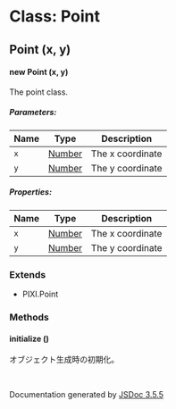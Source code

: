 # Class: Point

## Point (x, y)

#### new Point (x, y)

The point class.

##### Parameters:

| Name | Type | Description |
| --- | --- | --- |
| `x` | [Number](Number.md) | The x coordinate |
| `y` | [Number](Number.md) | The y coordinate |

##### Properties:

| Name | Type | Description |
| --- | --- | --- |
| `x` | [Number](Number.md) | The x coordinate |
| `y` | [Number](Number.md) | The y coordinate |

<dl>
</dl>

### Extends

* PIXI.Point

### Methods

#### initialize ()


 オブジェクト生成時の初期化。
<dl>
</dl>


 <br>

  Documentation generated by [JSDoc 3.5.5](https://github.com/jsdoc3/jsdoc)
